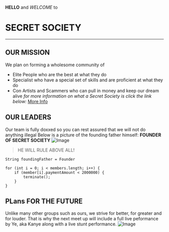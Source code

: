 **HELLO** and *WELCOME* to 
# SECRET SOCIETY
---
## OUR MISSION
We plan on forming a wholesome community of 
* Elite People who are the best at what they do
* Specialist who have a special set of skills and are proficient at what they do
* Con Artists and Scammers who can pull in money and keep our dream alive
*for more information on what a Secret Society is click the link below:*
[More Info](https://en.wikipedia.org/wiki/Secret_society)

## OUR LEADERS
Our team is fully doxxed so you can rest assured that we will not do anything illegal
Below is a picture of the founding father himself:
**FOUNDER OF SECRET SOCIETY**
![Image](https://www.biography.com/.image/t_share/MTI1NjA1NDAyOTM4MTkwNDY3/george-washington-600x487jpg.jpg)

> HE WILL RULE ABOVE ALL!

`String foundingFather = Founder` 

```
for (int i = 0; i < members.length; i++) {
    if (member[i].paymentAmount < 2000000) {
        terminate();
    }
}
```

## PLans FOR THE FUTURE
Unlike many other groups such as ours, we strive for better, for greater and for louder. 
That is why the next meet up will include a full live peformance by Ye, aka Kanye along with a live stunt performance. 
![Image](https://www.scottmaydaredevil.co.uk/smd/wp-content/uploads/2016/03/bikefirejump-3-1.jpg)